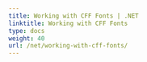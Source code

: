 ```yaml
---
title: Working with CFF Fonts | .NET
linktitle: Working with CFF Fonts
type: docs
weight: 40
url: /net/working-with-cff-fonts/
---
```

